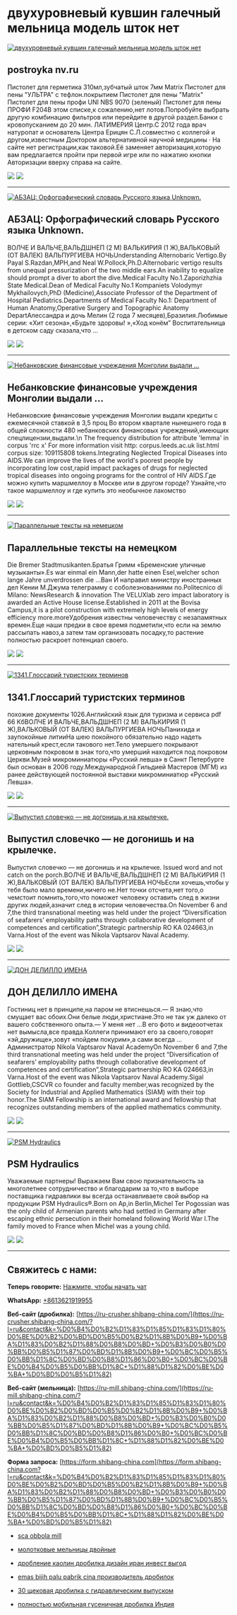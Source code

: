 # двухуровневый кувшин галечный мельница модель шток нет

<a href="https://swt.shibang-china.com/?l=ru&img&k=%D0%B4%D0%B2%D1%83%D1%85%D1%83%D1%80%D0%BE%D0%B2%D0%BD%D0%B5%D0%B2%D1%8B%D0%B9+%D0%BA%D1%83%D0%B2%D1%88%D0%B8%D0%BD+%D0%B3%D0%B0%D0%BB%D0%B5%D1%87%D0%BD%D1%8B%D0%B9+%D0%BC%D0%B5%D0%BB%D1%8C%D0%BD%D0%B8%D1%86%D0%B0+%D0%BC%D0%BE%D0%B4%D0%B5%D0%BB%D1%8C+%D1%88%D1%82%D0%BE%D0%BA+%D0%BD%D0%B5%D1%82" target="_blank">![двухуровневый кувшин галечный мельница модель шток нет](http://static.shibang-china.com/all-800x300/1501.jpg)</a>

## postroyka nv.ru
Пистолет для герметика 310мл,зубчатый шток 7мм Matrix Пистолет для пены &quot;УЛЬТРА&quot; с тефлон.покрытием Пистолет для пены &quot;Мatrix&quot; Пистолет для пены профи UNI NBS 9070 (зеленый) Пистолет для пены ПРОФИ F204В этом списке,к сожалению,нет лотов.Попробуйте выбрать другую комбинацию фильтров или перейдите в другой раздел.Банки с кровопусканием до 20 мин. ЛАТИМЕРИЯ Центр.С 2012 года врач натуропат и основатель Центра Ерицян С.Л.совместно с коллегой и другом,известным Доктором альтернативной научной медицины&nbsp;&#0183;&#32;На сайте нет регистрации,как таковой.Её заменяет авторизация,которую вам предлагается пройти при первой игре или по нажатию кнопки Авторизации вверху справа на сайте.


<a href="https://whatsapp.shibangsoft.com/WhatsApp.php" target="_blank" title="WhatsApp">![](http://static.shibang-china.com/icon/whatsapp.png)</a> <a href="https://swt.shibang-china.com/?l=ru&icon&k=%D0%B4%D0%B2%D1%83%D1%85%D1%83%D1%80%D0%BE%D0%B2%D0%BD%D0%B5%D0%B2%D1%8B%D0%B9+%D0%BA%D1%83%D0%B2%D1%88%D0%B8%D0%BD+%D0%B3%D0%B0%D0%BB%D0%B5%D1%87%D0%BD%D1%8B%D0%B9+%D0%BC%D0%B5%D0%BB%D1%8C%D0%BD%D0%B8%D1%86%D0%B0+%D0%BC%D0%BE%D0%B4%D0%B5%D0%BB%D1%8C+%D1%88%D1%82%D0%BE%D0%BA+%D0%BD%D0%B5%D1%82" target="_blank">![](http://static.shibang-china.com/icon/chat-ru.png)</a>

---

<a href="https://swt.shibang-china.com/?l=ru&img&k=%D0%B4%D0%B2%D1%83%D1%85%D1%83%D1%80%D0%BE%D0%B2%D0%BD%D0%B5%D0%B2%D1%8B%D0%B9+%D0%BA%D1%83%D0%B2%D1%88%D0%B8%D0%BD+%D0%B3%D0%B0%D0%BB%D0%B5%D1%87%D0%BD%D1%8B%D0%B9+%D0%BC%D0%B5%D0%BB%D1%8C%D0%BD%D0%B8%D1%86%D0%B0+%D0%BC%D0%BE%D0%B4%D0%B5%D0%BB%D1%8C+%D1%88%D1%82%D0%BE%D0%BA+%D0%BD%D0%B5%D1%82" target="_blank">![АБЗАЦ: Орфографический словарь Русского языка Unknown.](http://static.shibang-china.com/all-800x300/881.jpg)</a>

## АБЗАЦ: Орфографический словарь Русского языка Unknown.
ВОЛЧЕ И ВАЛЬЧЕ,ВАЛЬДШНЕП (2 М) ВАЛЬКИРИЯ (1 Ж),ВАЛЬКОВЫЙ (ОТ ВАЛЕК) ВАЛЬПУРГИЕВА НОЧЬUnderstanding Alternobaric Vertigo.By Payal S.Razdan,MPH,and Neal W.Pollock,Ph.D.Alternobaric vertigo results from unequal pressurization of the two middle ears.An inability to equalize should prompt a diver to abort the dive.Medical Faculty No.1.Zaporizhzhia State Medical.Dean of Medical Faculty No.1 Kompaniets Volodymyr Mykhailovych,PhD (Medicine),Associate Professor of the Department of Hospital Pediatrics.Departments of Medical Faculty No.1: Department of Human Anatomy,Operative Surgery and Topographic Anatomy DepartАлессандра и дочь Мелин (2 года 7 месяцев),Бразилия.Любимые серии: &#171;Хит сезона&#187;,&#171;Будьте здоровы! &#187;,&#171;Ход конём” Воспитательница в детском саду сказала,что …


<a href="https://whatsapp.shibangsoft.com/WhatsApp.php" target="_blank" title="WhatsApp">![](http://static.shibang-china.com/icon/whatsapp.png)</a> <a href="https://swt.shibang-china.com/?l=ru&icon&k=%D0%B4%D0%B2%D1%83%D1%85%D1%83%D1%80%D0%BE%D0%B2%D0%BD%D0%B5%D0%B2%D1%8B%D0%B9+%D0%BA%D1%83%D0%B2%D1%88%D0%B8%D0%BD+%D0%B3%D0%B0%D0%BB%D0%B5%D1%87%D0%BD%D1%8B%D0%B9+%D0%BC%D0%B5%D0%BB%D1%8C%D0%BD%D0%B8%D1%86%D0%B0+%D0%BC%D0%BE%D0%B4%D0%B5%D0%BB%D1%8C+%D1%88%D1%82%D0%BE%D0%BA+%D0%BD%D0%B5%D1%82" target="_blank">![](http://static.shibang-china.com/icon/chat-ru.png)</a>

---

<a href="https://swt.shibang-china.com/?l=ru&img&k=%D0%B4%D0%B2%D1%83%D1%85%D1%83%D1%80%D0%BE%D0%B2%D0%BD%D0%B5%D0%B2%D1%8B%D0%B9+%D0%BA%D1%83%D0%B2%D1%88%D0%B8%D0%BD+%D0%B3%D0%B0%D0%BB%D0%B5%D1%87%D0%BD%D1%8B%D0%B9+%D0%BC%D0%B5%D0%BB%D1%8C%D0%BD%D0%B8%D1%86%D0%B0+%D0%BC%D0%BE%D0%B4%D0%B5%D0%BB%D1%8C+%D1%88%D1%82%D0%BE%D0%BA+%D0%BD%D0%B5%D1%82" target="_blank">![Небанковские финансовые учреждения Монголии выдали …](http://static.shibang-china.com/all-800x300/1254.jpg)</a>

## Небанковские финансовые учреждения Монголии выдали …
Небанковские финансовые учреждения Монголии выдали кредиты с ежемесячной ставкой в 3,5 проц Во втором квартале нынешнего года в общей сложности 480 небанковских финансовых учреждений,имеющих спецлицензии,выдали.\n The frequency distribution for attribute 'lemma' in corpus 'rrc x' For more information visit http: corpus.leeds.ac.uk list.html corpus size: 109115808 tokens.Integrating Neglected Tropical Diseases into AIDS.We can improve the lives of the world's poorest people by incorporating low cost,rapid impact packages of drugs for neglected tropical diseases into ongoing programs for the control of HIV AIDS.Где можно купить маршмеллоу в Москве или в другом городе? Узнайте,что такое маршмеллоу и где купить это необычное лакомство


<a href="https://whatsapp.shibangsoft.com/WhatsApp.php" target="_blank" title="WhatsApp">![](http://static.shibang-china.com/icon/whatsapp.png)</a> <a href="https://swt.shibang-china.com/?l=ru&icon&k=%D0%B4%D0%B2%D1%83%D1%85%D1%83%D1%80%D0%BE%D0%B2%D0%BD%D0%B5%D0%B2%D1%8B%D0%B9+%D0%BA%D1%83%D0%B2%D1%88%D0%B8%D0%BD+%D0%B3%D0%B0%D0%BB%D0%B5%D1%87%D0%BD%D1%8B%D0%B9+%D0%BC%D0%B5%D0%BB%D1%8C%D0%BD%D0%B8%D1%86%D0%B0+%D0%BC%D0%BE%D0%B4%D0%B5%D0%BB%D1%8C+%D1%88%D1%82%D0%BE%D0%BA+%D0%BD%D0%B5%D1%82" target="_blank">![](http://static.shibang-china.com/icon/chat-ru.png)</a>

---

<a href="https://swt.shibang-china.com/?l=ru&img&k=%D0%B4%D0%B2%D1%83%D1%85%D1%83%D1%80%D0%BE%D0%B2%D0%BD%D0%B5%D0%B2%D1%8B%D0%B9+%D0%BA%D1%83%D0%B2%D1%88%D0%B8%D0%BD+%D0%B3%D0%B0%D0%BB%D0%B5%D1%87%D0%BD%D1%8B%D0%B9+%D0%BC%D0%B5%D0%BB%D1%8C%D0%BD%D0%B8%D1%86%D0%B0+%D0%BC%D0%BE%D0%B4%D0%B5%D0%BB%D1%8C+%D1%88%D1%82%D0%BE%D0%BA+%D0%BD%D0%B5%D1%82" target="_blank">![Параллельные тексты на немецком](http://static.shibang-china.com/all-800x300/252.jpg)</a>

## Параллельные тексты на немецком
Die Bremer Stadtmusikanten.Братья Гримм &#171;Бременские уличные музыканты&#187;.Es war einmal ein Mann,der hatte einen Esel,welcher schon lange Jahre unverdrossen die …Ван И направил министру иностранных дел Кении М.Джума телеграмму с соболезнованиями по.Politecnico di Milano: NewsResearch &amp; innovation The VELUXlab zero impact laboratory is awarded an Active House license.Established in 2011 at the Bovisa Campus,it is a pilot construction with extremely high levels of energy efficiency more.moreУдобрения известны человечеству с незапамятных времен.Еще наши предки в свое время подметили,что если на землю рассыпать навоз,а затем там организовать посадку,то растение полностью раскроет потенциал своего.


<a href="https://whatsapp.shibangsoft.com/WhatsApp.php" target="_blank" title="WhatsApp">![](http://static.shibang-china.com/icon/whatsapp.png)</a> <a href="https://swt.shibang-china.com/?l=ru&icon&k=%D0%B4%D0%B2%D1%83%D1%85%D1%83%D1%80%D0%BE%D0%B2%D0%BD%D0%B5%D0%B2%D1%8B%D0%B9+%D0%BA%D1%83%D0%B2%D1%88%D0%B8%D0%BD+%D0%B3%D0%B0%D0%BB%D0%B5%D1%87%D0%BD%D1%8B%D0%B9+%D0%BC%D0%B5%D0%BB%D1%8C%D0%BD%D0%B8%D1%86%D0%B0+%D0%BC%D0%BE%D0%B4%D0%B5%D0%BB%D1%8C+%D1%88%D1%82%D0%BE%D0%BA+%D0%BD%D0%B5%D1%82" target="_blank">![](http://static.shibang-china.com/icon/chat-ru.png)</a>

---

<a href="https://swt.shibang-china.com/?l=ru&img&k=%D0%B4%D0%B2%D1%83%D1%85%D1%83%D1%80%D0%BE%D0%B2%D0%BD%D0%B5%D0%B2%D1%8B%D0%B9+%D0%BA%D1%83%D0%B2%D1%88%D0%B8%D0%BD+%D0%B3%D0%B0%D0%BB%D0%B5%D1%87%D0%BD%D1%8B%D0%B9+%D0%BC%D0%B5%D0%BB%D1%8C%D0%BD%D0%B8%D1%86%D0%B0+%D0%BC%D0%BE%D0%B4%D0%B5%D0%BB%D1%8C+%D1%88%D1%82%D0%BE%D0%BA+%D0%BD%D0%B5%D1%82" target="_blank">![1341.Глоссарий туристских терминов](http://static.shibang-china.com/all-800x300/1513.jpg)</a>

## 1341.Глоссарий туристских терминов
похожие документы 1026.Английский язык для туризма и сервиса pdf 66 КбВОЛЧЕ И ВАЛЬЧЕ,ВАЛЬДШНЕП (2 М) ВАЛЬКИРИЯ (1 Ж),ВАЛЬКОВЫЙ (ОТ ВАЛЕК) ВАЛЬПУРГИЕВА НОЧЬПанихида и заупокойные литииНа шею покойного обязательно надо надеть нательный крест,если такового нет.Тело умершего покрывают церковным покровом в знак того,что умерший находится под покровом Церкви.Музей микроминиатюры &#171;Русский левша&#187; в Санкт Петербурге был основан в 2006 году.Международной Гильдией Мастеров (МГМ) из ранее действующей постоянной выставки микроминиатюр &#171;Русский Левша&#187;.


<a href="https://whatsapp.shibangsoft.com/WhatsApp.php" target="_blank" title="WhatsApp">![](http://static.shibang-china.com/icon/whatsapp.png)</a> <a href="https://swt.shibang-china.com/?l=ru&icon&k=%D0%B4%D0%B2%D1%83%D1%85%D1%83%D1%80%D0%BE%D0%B2%D0%BD%D0%B5%D0%B2%D1%8B%D0%B9+%D0%BA%D1%83%D0%B2%D1%88%D0%B8%D0%BD+%D0%B3%D0%B0%D0%BB%D0%B5%D1%87%D0%BD%D1%8B%D0%B9+%D0%BC%D0%B5%D0%BB%D1%8C%D0%BD%D0%B8%D1%86%D0%B0+%D0%BC%D0%BE%D0%B4%D0%B5%D0%BB%D1%8C+%D1%88%D1%82%D0%BE%D0%BA+%D0%BD%D0%B5%D1%82" target="_blank">![](http://static.shibang-china.com/icon/chat-ru.png)</a>

---

<a href="https://swt.shibang-china.com/?l=ru&img&k=%D0%B4%D0%B2%D1%83%D1%85%D1%83%D1%80%D0%BE%D0%B2%D0%BD%D0%B5%D0%B2%D1%8B%D0%B9+%D0%BA%D1%83%D0%B2%D1%88%D0%B8%D0%BD+%D0%B3%D0%B0%D0%BB%D0%B5%D1%87%D0%BD%D1%8B%D0%B9+%D0%BC%D0%B5%D0%BB%D1%8C%D0%BD%D0%B8%D1%86%D0%B0+%D0%BC%D0%BE%D0%B4%D0%B5%D0%BB%D1%8C+%D1%88%D1%82%D0%BE%D0%BA+%D0%BD%D0%B5%D1%82" target="_blank">![Выпустил словечко — не догонишь и на крылечке.](http://static.shibang-china.com/all-800x300/27.jpg)</a>

## Выпустил словечко — не догонишь и на крылечке.
Выпустил словечко — не догонишь и на крылечке. Issued word and not catch on the porch.ВОЛЧЕ И ВАЛЬЧЕ,ВАЛЬДШНЕП (2 М) ВАЛЬКИРИЯ (1 Ж),ВАЛЬКОВЫЙ (ОТ ВАЛЕК) ВАЛЬПУРГИЕВА НОЧЬЕсли хочешь,чтобы у тебя было мало времени,ничего не.Нет точки отсчета,нет того,о чемстоит помнить,того,что поможет человеку оставить след в жизни других людей,азначит след в истории человечества.On November 6 and 7,the third transnational meeting was held under the project “Diversification of seafarers’ employability paths through collaborative development of competences and certification”,Strategic partnership RO KA 024663,in Varna.Host of the event was Nikola Vaptsarov Naval Academy.


<a href="https://whatsapp.shibangsoft.com/WhatsApp.php" target="_blank" title="WhatsApp">![](http://static.shibang-china.com/icon/whatsapp.png)</a> <a href="https://swt.shibang-china.com/?l=ru&icon&k=%D0%B4%D0%B2%D1%83%D1%85%D1%83%D1%80%D0%BE%D0%B2%D0%BD%D0%B5%D0%B2%D1%8B%D0%B9+%D0%BA%D1%83%D0%B2%D1%88%D0%B8%D0%BD+%D0%B3%D0%B0%D0%BB%D0%B5%D1%87%D0%BD%D1%8B%D0%B9+%D0%BC%D0%B5%D0%BB%D1%8C%D0%BD%D0%B8%D1%86%D0%B0+%D0%BC%D0%BE%D0%B4%D0%B5%D0%BB%D1%8C+%D1%88%D1%82%D0%BE%D0%BA+%D0%BD%D0%B5%D1%82" target="_blank">![](http://static.shibang-china.com/icon/chat-ru.png)</a>

---

<a href="https://swt.shibang-china.com/?l=ru&img&k=%D0%B4%D0%B2%D1%83%D1%85%D1%83%D1%80%D0%BE%D0%B2%D0%BD%D0%B5%D0%B2%D1%8B%D0%B9+%D0%BA%D1%83%D0%B2%D1%88%D0%B8%D0%BD+%D0%B3%D0%B0%D0%BB%D0%B5%D1%87%D0%BD%D1%8B%D0%B9+%D0%BC%D0%B5%D0%BB%D1%8C%D0%BD%D0%B8%D1%86%D0%B0+%D0%BC%D0%BE%D0%B4%D0%B5%D0%BB%D1%8C+%D1%88%D1%82%D0%BE%D0%BA+%D0%BD%D0%B5%D1%82" target="_blank">![ДОН ДЕЛИЛЛО ИМЕНА](http://static.shibang-china.com/all-800x300/133.jpg)</a>

## ДОН ДЕЛИЛЛО ИМЕНА
Гостиниц нет в принципе,на паром не втиснешься.— Я знаю,что смущает вас обоих.Они белые люди,христиане.Это не так уж далеко от вашего собственного опыта.— У меня нет …В его фото и видеоотчетах нет вымысла,все правда.Коллеги принимают его за своего,говорят &#171;эй,дружище&#187;,зовут &#171;пойдем покурим&#187;,а сами всегда …Администратор Nikola Vaptsarov Naval AcademyOn November 6 and 7,the third transnational meeting was held under the project “Diversification of seafarers’ employability paths through collaborative development of competences and certification”,Strategic partnership RO KA 024663,in Varna.Host of the event was Nikola Vaptsarov Naval Academy.Sigal Gottlieb,CSCVR co founder and faculty member,was recognized by the Society for Industrial and Applied Mathematics (SIAM) with their top honor.The SIAM Fellowship is an international award and fellowship that recognizes outstanding members of the applied mathematics community.


<a href="https://whatsapp.shibangsoft.com/WhatsApp.php" target="_blank" title="WhatsApp">![](http://static.shibang-china.com/icon/whatsapp.png)</a> <a href="https://swt.shibang-china.com/?l=ru&icon&k=%D0%B4%D0%B2%D1%83%D1%85%D1%83%D1%80%D0%BE%D0%B2%D0%BD%D0%B5%D0%B2%D1%8B%D0%B9+%D0%BA%D1%83%D0%B2%D1%88%D0%B8%D0%BD+%D0%B3%D0%B0%D0%BB%D0%B5%D1%87%D0%BD%D1%8B%D0%B9+%D0%BC%D0%B5%D0%BB%D1%8C%D0%BD%D0%B8%D1%86%D0%B0+%D0%BC%D0%BE%D0%B4%D0%B5%D0%BB%D1%8C+%D1%88%D1%82%D0%BE%D0%BA+%D0%BD%D0%B5%D1%82" target="_blank">![](http://static.shibang-china.com/icon/chat-ru.png)</a>

---

<a href="https://swt.shibang-china.com/?l=ru&img&k=%D0%B4%D0%B2%D1%83%D1%85%D1%83%D1%80%D0%BE%D0%B2%D0%BD%D0%B5%D0%B2%D1%8B%D0%B9+%D0%BA%D1%83%D0%B2%D1%88%D0%B8%D0%BD+%D0%B3%D0%B0%D0%BB%D0%B5%D1%87%D0%BD%D1%8B%D0%B9+%D0%BC%D0%B5%D0%BB%D1%8C%D0%BD%D0%B8%D1%86%D0%B0+%D0%BC%D0%BE%D0%B4%D0%B5%D0%BB%D1%8C+%D1%88%D1%82%D0%BE%D0%BA+%D0%BD%D0%B5%D1%82" target="_blank">![PSM Hydraulics](http://static.shibang-china.com/all-800x300/246.jpg)</a>

## PSM Hydraulics
Уважаемые партнеры! Выражаем Вам свою признательность за многолетнее сотрудничество и благодарим за то,что в выборе поставщика гидравлики вы всегда останавливаете свой выбор на продукции PSM Hydraulics&#174;.Born on Ap,in Berlin,Michel Ter Pogossian was the only child of Armenian parents who had settled in Germany after escaping ethnic persecution in their homeland following World War I.The family moved to France when Michel was a young child.

<a href="https://whatsapp.shibangsoft.com/WhatsApp.php" target="_blank" title="WhatsApp">![](http://static.shibang-china.com/icon/whatsapp.png)</a> <a href="https://swt.shibang-china.com/?l=ru&icon&k=%D0%B4%D0%B2%D1%83%D1%85%D1%83%D1%80%D0%BE%D0%B2%D0%BD%D0%B5%D0%B2%D1%8B%D0%B9+%D0%BA%D1%83%D0%B2%D1%88%D0%B8%D0%BD+%D0%B3%D0%B0%D0%BB%D0%B5%D1%87%D0%BD%D1%8B%D0%B9+%D0%BC%D0%B5%D0%BB%D1%8C%D0%BD%D0%B8%D1%86%D0%B0+%D0%BC%D0%BE%D0%B4%D0%B5%D0%BB%D1%8C+%D1%88%D1%82%D0%BE%D0%BA+%D0%BD%D0%B5%D1%82" target="_blank">![](http://static.shibang-china.com/icon/chat-ru.png)</a>

---
## Свяжитесь с нами:

**Теперь говорите:** [Нажмите, чтобы начать чат](https://swt.shibang-china.com?l=ru&contact&k=%D0%B4%D0%B2%D1%83%D1%85%D1%83%D1%80%D0%BE%D0%B2%D0%BD%D0%B5%D0%B2%D1%8B%D0%B9+%D0%BA%D1%83%D0%B2%D1%88%D0%B8%D0%BD+%D0%B3%D0%B0%D0%BB%D0%B5%D1%87%D0%BD%D1%8B%D0%B9+%D0%BC%D0%B5%D0%BB%D1%8C%D0%BD%D0%B8%D1%86%D0%B0+%D0%BC%D0%BE%D0%B4%D0%B5%D0%BB%D1%8C+%D1%88%D1%82%D0%BE%D0%BA+%D0%BD%D0%B5%D1%82)

**WhatsApp:**  [+8613621919955](https://whatsapp.shibangsoft.com/WhatsApp.php)

**Веб-сайт (дробилка):** [https://ru-crusher.shibang-china.com/](https://ru-crusher.shibang-china.com/?l=ru&contact&k=%D0%B4%D0%B2%D1%83%D1%85%D1%83%D1%80%D0%BE%D0%B2%D0%BD%D0%B5%D0%B2%D1%8B%D0%B9+%D0%BA%D1%83%D0%B2%D1%88%D0%B8%D0%BD+%D0%B3%D0%B0%D0%BB%D0%B5%D1%87%D0%BD%D1%8B%D0%B9+%D0%BC%D0%B5%D0%BB%D1%8C%D0%BD%D0%B8%D1%86%D0%B0+%D0%BC%D0%BE%D0%B4%D0%B5%D0%BB%D1%8C+%D1%88%D1%82%D0%BE%D0%BA+%D0%BD%D0%B5%D1%82)

**Веб-сайт (мельница):** [https://ru-mill.shibang-china.com/](https://ru-mill.shibang-china.com/?l=ru&contact&k=%D0%B4%D0%B2%D1%83%D1%85%D1%83%D1%80%D0%BE%D0%B2%D0%BD%D0%B5%D0%B2%D1%8B%D0%B9+%D0%BA%D1%83%D0%B2%D1%88%D0%B8%D0%BD+%D0%B3%D0%B0%D0%BB%D0%B5%D1%87%D0%BD%D1%8B%D0%B9+%D0%BC%D0%B5%D0%BB%D1%8C%D0%BD%D0%B8%D1%86%D0%B0+%D0%BC%D0%BE%D0%B4%D0%B5%D0%BB%D1%8C+%D1%88%D1%82%D0%BE%D0%BA+%D0%BD%D0%B5%D1%82)

**Форма запроса:** [https://form.shibang-china.com](https://form.shibang-china.com?l=ru&contact&k=%D0%B4%D0%B2%D1%83%D1%85%D1%83%D1%80%D0%BE%D0%B2%D0%BD%D0%B5%D0%B2%D1%8B%D0%B9+%D0%BA%D1%83%D0%B2%D1%88%D0%B8%D0%BD+%D0%B3%D0%B0%D0%BB%D0%B5%D1%87%D0%BD%D1%8B%D0%B9+%D0%BC%D0%B5%D0%BB%D1%8C%D0%BD%D0%B8%D1%86%D0%B0+%D0%BC%D0%BE%D0%B4%D0%B5%D0%BB%D1%8C+%D1%88%D1%82%D0%BE%D0%BA+%D0%BD%D0%B5%D1%82)

* [sca obbola mill](../132/sca%20obbola%20mill.md)

* [молотковые мельницы двойные](../133/%D0%BC%D0%BE%D0%BB%D0%BE%D1%82%D0%BA%D0%BE%D0%B2%D1%8B%D0%B5%20%D0%BC%D0%B5%D0%BB%D1%8C%D0%BD%D0%B8%D1%86%D1%8B%20%D0%B4%D0%B2%D0%BE%D0%B9%D0%BD%D1%8B%D0%B5.md)

* [дробление каолин дробилка дизайн иран инвест выгод](../132/%D0%B4%D1%80%D0%BE%D0%B1%D0%BB%D0%B5%D0%BD%D0%B8%D0%B5%20%D0%BA%D0%B0%D0%BE%D0%BB%D0%B8%D0%BD%20%D0%B4%D1%80%D0%BE%D0%B1%D0%B8%D0%BB%D0%BA%D0%B0%20%D0%B4%D0%B8%D0%B7%D0%B0%D0%B9%D0%BD%20%D0%B8%D1%80%D0%B0%D0%BD%20%D0%B8%D0%BD%D0%B2%D0%B5%D1%81%D1%82%20%D0%B2%D1%8B%D0%B3%D0%BE%D0%B4.md)

* [emas bijih palu pabrik cina производитель дробилок](../135/emas%20bijih%20palu%20pabrik%20cina%20%D0%BF%D1%80%D0%BE%D0%B8%D0%B7%D0%B2%D0%BE%D0%B4%D0%B8%D1%82%D0%B5%D0%BB%D1%8C%20%D0%B4%D1%80%D0%BE%D0%B1%D0%B8%D0%BB%D0%BE%D0%BA.md)

* [30 щековая дробилка с гидравлическим выпуском](../134/30%20%D1%89%D0%B5%D0%BA%D0%BE%D0%B2%D0%B0%D1%8F%20%D0%B4%D1%80%D0%BE%D0%B1%D0%B8%D0%BB%D0%BA%D0%B0%20%D1%81%20%D0%B3%D0%B8%D0%B4%D1%80%D0%B0%D0%B2%D0%BB%D0%B8%D1%87%D0%B5%D1%81%D0%BA%D0%B8%D0%BC%20%D0%B2%D1%8B%D0%BF%D1%83%D1%81%D0%BA%D0%BE%D0%BC.md)

* [полностью мобильная гусеничная дробилка Индия](../131/%D0%BF%D0%BE%D0%BB%D0%BD%D0%BE%D1%81%D1%82%D1%8C%D1%8E%20%D0%BC%D0%BE%D0%B1%D0%B8%D0%BB%D1%8C%D0%BD%D0%B0%D1%8F%20%D0%B3%D1%83%D1%81%D0%B5%D0%BD%D0%B8%D1%87%D0%BD%D0%B0%D1%8F%20%D0%B4%D1%80%D0%BE%D0%B1%D0%B8%D0%BB%D0%BA%D0%B0%20%D0%98%D0%BD%D0%B4%D0%B8%D1%8F.md)